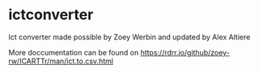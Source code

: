 # ictconverter
Ict converter made possible by Zoey Werbin and updated by Alex Altiere

More doccumentation can be found on https://rdrr.io/github/zoey-rw/ICARTTr/man/ict.to.csv.html

